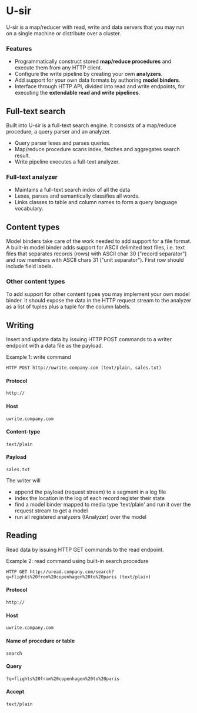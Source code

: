 # U-sir

U-sir is a map/reducer with read, write and data servers that you may run on a single machine or distribute over a cluster.

### Features

- Programmatically construct stored __map/reduce procedures__ and execute them from any HTTP client. 
- Configure the write pipeline by creating your own __analyzers__.
- Add support for your own data formats by authoring __model binders__. 
- Interface through HTTP API, divided into read and write endpoints, for executing the __extendable read and write pipelines__. 

## Full-text search

Built into U-sir is a full-text search engine. It consists of a map/reduce procedure, a query parser and an analyzer.

- Query parser lexes and parses queries.
- Map/reduce procedure scans index, fetches and aggregates search result.
- Write pipeline executes a full-text analyzer.

### Full-text analyzer

- Maintains a full-text search index of all the data
- Lexes, parses and semantically classifies all words.
- Links classes to table and column names to form a query language vocabulary.

## Content types

Model binders take care of the work needed to add support for a file format. A built-in model binder adds support for ASCII delimited text files, i.e. text files that separates records (rows) with ASCII char 30 ("record separator") and row members with ASCII chars 31 ("unit separator"). First row should include field labels.

### Other content types

To add support for other content types you may implement your own model binder. It should expose the data in the HTTP request stream to the analyzer as a list of tuples plus a tuple for the column labels. 

## Writing

Insert and update data by issuing HTTP POST commands to a writer endpoint with a data file as the payload.

Example 1: write command

	HTTP POST http://uwrite.company.com (text/plain, sales.txt)

#### Protocol
`http://`

#### Host
`uwrite.company.com`

#### Content-type
`text/plain`

#### Payload
`sales.txt`

The writer will

- append the payload (request stream) to a segment in a log file
- index the location in the log of each record register their state
- find a model binder mapped to media type 'text/plain' and run it over the request stream to get a model
- run all registered analyzers (IAnalyzer) over the model

## Reading

Read data by issuing HTTP GET commands to the read endpoint.

Example 2: read command using built-in search procedure

	HTTP GET http://uread.company.com/search?q=flights%20from%20copenhagen%20to%20paris (text/plain)

#### Protocol
`http://`

#### Host
`uwrite.company.com`

#### Name of procedure or table
`search`

#### Query
`?q=flights%20from%20copenhagen%20to%20paris`

#### Accept
`text/plain`
